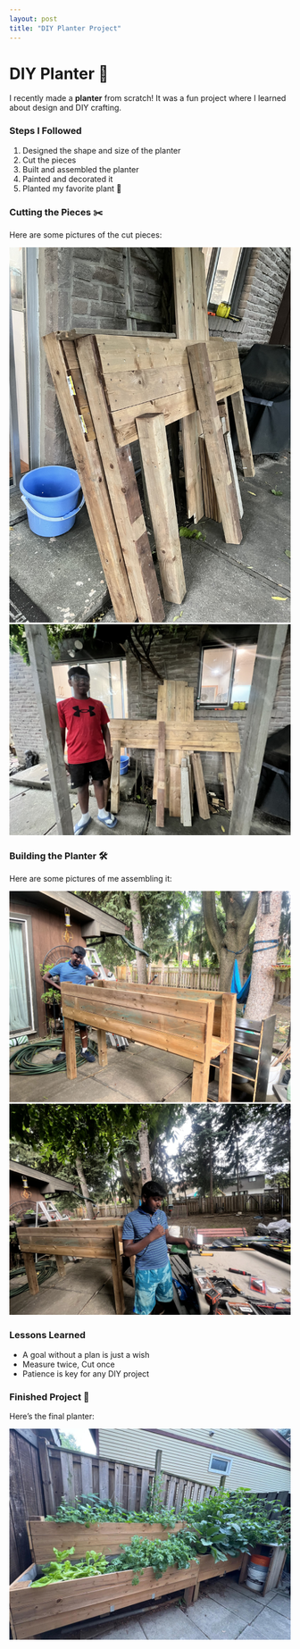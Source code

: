 ```yaml
---
layout: post
title: "DIY Planter Project"
---
```


# DIY Planter 🌱  

I recently made a **planter** from scratch! It was a fun project where I learned about design and DIY crafting.  

### Steps I Followed
1. Designed the shape and size of the planter  
2. Cut the pieces  
3. Built and assembled the planter  
4. Painted and decorated it  
5. Planted my favorite plant 🌿  

### Cutting the Pieces ✂️
Here are some pictures of the cut pieces:

![Cut Pieces 1](/assets/images/planter-cut1.jpg)
![Cut Pieces 2](/assets/images/planter-cut2.jpg)

### Building the Planter 🛠️
Here are some pictures of me assembling it:

![Building 1](/assets/images/planter-build1.jpg)
![Building 2](/assets/images/planter-build2.jpg)

### Lessons Learned
- A goal without a plan is just a wish  
- Measure twice, Cut once  
- Patience is key for any DIY project

### Finished Project 🎉
Here’s the final planter:

![Finished Planter](/assets/images/planter-finished.jpg)
